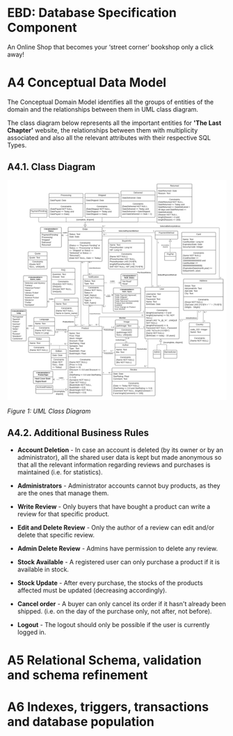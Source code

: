 # **EBD: Database Specification Component**

An Online Shop that becomes your ‘street corner’ bookshop only a click away!

# **A4 Conceptual Data Model**

The Conceptual Domain Model identifies all the groups of entities of the domain and the relationships between them in UML class diagram.

The class diagram below represents all the important entities for **'The Last Chapter'** website, the relationships between them with multiplicity associated and also all the relevant attributes with their respective SQL Types.

## A4.1. Class Diagram

![UML Diagram](Pictures/UML_Diagram.png)

*Figure 1: UML Class Diagram*

## A4.2. Additional Business Rules

* **Account Deletion** - In case an account is deleted (by its owner or by an administrator), all the shared user data is kept but made anonymous so that all the relevant information regarding reviews and purchases is maintained (i.e. for statistics).

* **Administrators** - Administrator accounts cannot buy products, as they are the ones that manage them.

* **Write Review** - Only buyers that have bought a product can write a review for that specific product.

* **Edit and Delete Review** - Only the author of a review can edit and/or delete that specific review.

* **Admin Delete Review** - Admins have permission to delete any review.

* **Stock Available** - A registered user can only purchase a product if it is available in stock.

* **Stock Update** - After every purchase, the stocks of the products affected must be updated (decreasing accordingly).

* **Cancel order** - A buyer can only cancel its order if it hasn't already been shipped. (i.e. on the day of the purchase only, not after, not before).

* **Logout** - The logout should only be possible if the user is currently logged in.

# **A5 Relational Schema, validation and schema refinement**

# **A6 Indexes, triggers, transactions and database population**
